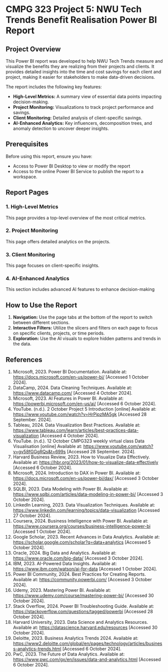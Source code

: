 # CMPG 323 Project 5: NWU Tech Trends Benefit Realisation Power BI Report
## Project Overview
This Power BI report was developed to help NWU Tech Trends measure and visualize the benefits they are realizing from their projects and clients. It provides detailed insights into the time and cost savings for each client and project, making it easier for stakeholders to make data-driven decisions.

The report includes the following key features:
*  **High-Level Metrics:** A summary view of essential data points impacting decision-making.
*  **Project Monitoring:** Visualizations to track project performance and savings.
*  **Client Monitoring:** Detailed analysis of client-specific savings.
*  **AI-Enhanced Analytics:** Key influencers, decomposition trees, and anomaly detection to uncover deeper insights.

## Prerequisites
Before using this report, ensure you have:
* Access to Power BI Desktop to view or modify the report
* Access to the online Power BI Service to publish the report to a workspace.

## Report Pages
### 1. High-Level Metrics
This page provides a top-level overview of the most critical metrics.
### 2. Project Monitoring
This page offers detailed analytics on the projects.
### 3. Client Monitoring
This page focuses on client-specific insights.
### 4. AI-Enhanced Analytics
This section includes advanced AI features to enhance decision-making

## How to Use the Report
1. **Navigation:** Use the page tabs at the bottom of the report to switch between different sections.
2. **Interactive Filters:** Utilize the slicers and filters on each page to focus on specific clients, projects, or time periods.
3. **Exploration:** Use the AI visuals to explore hidden patterns and trends in the data.

## References
1. Microsoft, 2023. Power BI Documentation. Available at: https://docs.microsoft.com/en-us/power-bi/ [Accessed 1 October 2024].
2. DataCamp, 2024. Data Cleaning Techniques. Available at: https://www.datacamp.com/ [Accessed 4 October 2024].
3. Microsoft, 2023. AI Features in Power BI. Available at: https://powerbi.microsoft.com/en-us/ai/ [Accessed 6 October 2024].
4. YouTube. (n.d.). 2 October Project 5 Introduction [online] Available at: https://www.youtube.com/watch?v=HrPipzMA5gk [Accessed 28 September. 2024].
5. Tableau, 2024. Data Visualization Best Practices. Available at: https://www.tableau.com/learn/articles/best-practices-data-visualization [Accessed 4 October 2024].
6. YouTube. (n.d.). 12 October CMPG323 weekly virtual class Data Visualisation [online] Available at: https://www.youtube.com/watch?v=gv58fGGgRQs&t=699s [Accessed 28 September. 2024].
7. Harvard Business Review, 2023. How to Visualize Data Effectively. Available at: https://hbr.org/2023/01/how-to-visualize-data-effectively [Accessed 6 October 2024].
8. Microsoft, 2024. Introduction to DAX in Power BI. Available at: https://docs.microsoft.com/en-us/power-bi/dax/ [Accessed 3 October 2024].
9. SQLBI, 2023. Data Modeling with Power BI. Available at: https://www.sqlbi.com/articles/data-modeling-in-power-bi/ [Accessed 3 October 2024].
10. LinkedIn Learning, 2023. Data Visualization Techniques. Available at: https://www.linkedin.com/learning/topics/data-visualization [Accessed 27 October 2024].
11. Coursera, 2024. Business Intelligence with Power BI. Available at: https://www.coursera.org/courses/business-intelligence-power-bi [Accessed 1 October 2024].
12. Google Scholar, 2023. Recent Advances in Data Analytics. Available at: https://scholar.google.com/scholar?q=data+analytics [Accessed 5 October 2024].
13. Oracle, 2024. Big Data and Analytics. Available at: https://www.oracle.com/big-data/ [Accessed 3 October 2024].
14. IBM, 2023. AI-Powered Data Insights. Available at: https://www.ibm.com/watson/ai-for-data [Accessed 1 October 2024].
15. Power BI Community, 2024. Best Practices for Creating Reports. Available at: https://community.powerbi.com/ [Accessed 3 October 2024].
16. Udemy, 2023. Mastering Power BI. Available at: https://www.udemy.com/course/mastering-power-bi/ [Accessed 30 October 2024].
17. Stack Overflow, 2024. Power BI Troubleshooting Guide. Available at: https://stackoverflow.com/questions/tagged/powerbi [Accessed 28 October 2024].
18. Harvard University, 2023. Data Science and Analytics Resources. Available at: https://datascience.harvard.edu/resources [Accessed 30 October 2024].
19. Deloitte, 2023. Business Analytics Trends 2024. Available at: https://www2.deloitte.com/global/en/pages/technology/articles/business-analytics-trends.html [Accessed 6 October 2024].
20. PwC, 2023. The Future of Data Analytics. Available at: https://www.pwc.com/gx/en/issues/data-and-analytics.html [Accessed 6 October 2024].
